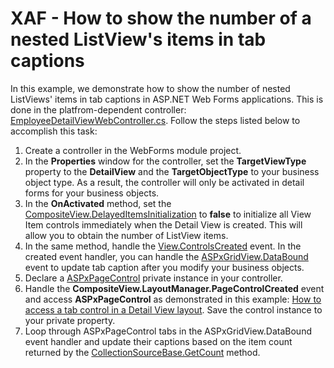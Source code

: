 # XAF - How to show the number of a nested ListView's items in tab captions

In this example, we demonstrate how to show the number of nested ListViews' items in tab captions in ASP.NET Web Forms applications. This is done in the platfrom-dependent controller: [EmployeeDetailViewWebController.cs](./CS/DetailViewTabCount.Module.Web/Controllers/EmployeeDetailViewWebController.cs). Follow the steps listed below to accomplish this task:
1. Create a controller in the WebForms module project.
2. In the **Properties** window for the controller, set the **TargetViewType** property to the **DetailView** and the **TargetObjectType** to your business object type. As a result, the controller will only be activated in detail forms for your business objects.
3. In the **OnActivated** method, set the [CompositeView.DelayedItemsInitialization](https://docs.devexpress.com/eXpressAppFramework/DevExpress.ExpressApp.CompositeView.DelayedItemsInitialization) to **false** to initialize all View Item controls immediately when the Detail View is created. This will allow you to obtain the number of ListView items.
4. In the same method, handle the [View.ControlsCreated](https://docs.devexpress.com/eXpressAppFramework/DevExpress.ExpressApp.View.ControlsCreated) event. In the created event handler, you can handle the [ASPxGridView.DataBound](https://docs.devexpress.com/AspNet/DevExpress.Web.ASPxDataWebControlBase.DataBound) event to update tab caption after you modify your business objects.
5. Declare a [ASPxPageControl](https://docs.devexpress.com/AspNet/DevExpress.Web.ASPxPageControl) private instance in your controller.
6. Handle the **CompositeView.LayoutManager.PageControlCreated** event and access **ASPxPageControl** as demonstrated in this example: [How to access a tab control in a Detail View layout](https://github.com/DevExpress-Examples/XAF_how-to-access-a-tab-control-in-a-detail-view-layout-e372). Save the control instance to your private property.
7. Loop through ASPxPageControl tabs in the ASPxGridView.DataBound event handler and update their captions based on the item count returned by the [CollectionSourceBase.GetCount](https://docs.devexpress.com/eXpressAppFramework/DevExpress.ExpressApp.CollectionSourceBase.GetCount) method.
